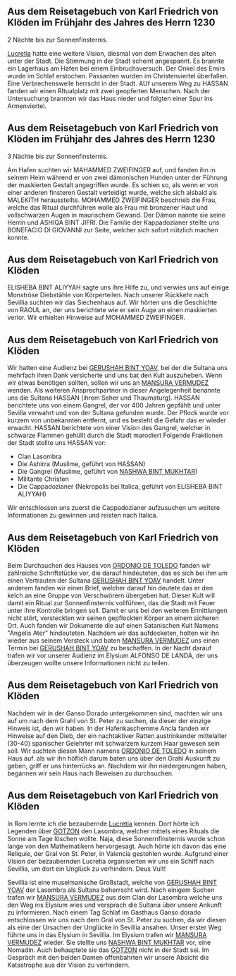 ## Aus dem Reisetagebuch von Karl Friedrich von Klöden im Frühjahr des Jahres des Herrn 1230
2 Nächte bis zur Sonnenfinsternis.

[Lucretia](/character/Borgione/Lucretia) hatte eine weitere Vision, diesmal von dem Erwachen des alten unter der Stadt.
Die Stimmung in der Stadt scheint angespannt.
Es brannte ein Lagerhaus am Hafen bei einem Einbruchsversuch.
Der Onkel des Emirs wurde im Schlaf erstochen.
Passanten wurden im Christenviertel überfallen.
Eine Verbrechenswelle herrscht in der Stadt.
AUf unserem Weg zu HASSAN fanden wir einen RItualplatz mit zwei geopferten Menschen.
Nach der Untersuchung brannten wir das Haus nieder und folgten einer Spur ins Armenviertel.



## Aus dem Reisetagebuch von Karl Friedrich von Klöden im Frühjahr des Jahres des Herrn 1230
3 Nächte bis zur Sonnenfinsternis.

Am Hafen suchten wir MAHAMMED ZWEIFINGER auf, und fanden ihn in seinem Heim während er von zwei dämonischen Hunden unter der Führung der maskierten Gestalt angegriffen wurde.
Es schien so, als wenn er von einer anderen finsteren Gestalt verteidigt wurde, welche sich alsbald als MALEKITH herausstellte.
MOHAMMED ZWEIFINGER beschrieb die Frau, welche das Ritual durchführen wolle als Frau mit bronzener Haut und vollschwarzen Augen in maurischem Gewand. Der Dämon nannte sie seine Herrin und ASHIQA BINT JIFRI.
Die Familie der Kappadozianer stellte uns BONEFACIO DI GIOVANNI zur Seite, welcher sich sofort nützlich machen konnte.

## Aus dem Reisetagebuch von Karl Friedrich von Klöden

ELISHEBA BINT ALIYYAH sagte uns ihre Hilfe zu, und verwies uns auf einige Monströse Diebstähle von Körperteilen.
Nach unserer Rückkehr nach Sevillia suchten wir das Siechenhaus auf.
Wir hörten uns die Geschichte von RAOUL an, der uns berichtete wie er sein Auge an einen maskierten verlor.
Wir erhielten Hinweise auf MOHAMMED ZWEIFINGER.

## Aus dem Reisetagebuch von Karl Friedrich von Klöden

Wir hatten eine Audienz bei [GERUSHAH BINT YOAV](/npc/bint%20Yoav/Gerushah), bei der die Sultana uns mehrfach ihren Dank versicherte und uns bat den Kult auszuheben.
Wenn wir etwas benötigen sollten, sollen wir uns an [MANSURA VERMUDEZ](/npc/Vermudez/Mansuara) wenden.
Als weiteren Ansprechpartner in dieser Angelegenheit benannte uns die Sultana HASSAN (ihrem Seher und Thaumaturg).
HASSAN berichtete uns von einem Gangrel, der vor 400 Jahren gepfählt und unter Sevilla verwahrt und von der Sultana gefunden wurde.
Der Pflock wurde vor kurzem von unbekannten entfernt, und es besteht die Gefahr das er wieder erwacht.
HASSAN berichtete von einer Vision des Gangrel, welcher in schwarze Flammen gehüllt durch die Stadt marodiert
Folgende Fraktionen der Stadt stellte uns HASSAN vor:

- Clan Lasombra
- Die Ashirra (Muslime, geführt von HASSAN)
- Die Gangrel (Muslime, geführt von [NASHWA BINT MUKHTAR](/npc/bint%20Mukhtar/Nashwa))
- Militante Christen
- Die Cappadozianer (Nekropolis bei Italica, geführt von ELISHEBA BINT ALIYYAH)

Wir entschlossen uns zuerst die Cappadozianer aufzusuchen um weitere Informationen zu gewinnen und reisten nach Italica.

## Aus dem Reisetagebuch von Karl Friedrich von Klöden

Beim Durchsuchen des Hauses von [ORDONIO DE TOLEDO](npc/de%20Toledo/Ordonio) fanden wir zahlreiche Schriftstücke vor, die darauf hindeuteten, das es sich bei ihm um einen Vertrauten der Sultana [GERUSHAH BINT YOAV](/npc/bint%20Yoav/Gerushah) handelt. Unter anderem fanden wir einen Brief, welcher darauf hin deutete das er den kelch an eine Gruppe von Verschwörern übergeben hat.
Dieser Kult will damit ein Ritual zur Sonnenfinsternis vollführen, das die Stadt mit Feuer unter ihre Kontrolle bringen soll. Damit er uns bei den weiteren Ermittlungen nicht stört, versteckten wir seinen gepflockten Körper an einem sicheren Ort.
Auch fanden wir Dokumente die auf einen Satanischen Kult Namens "Angelis Ater" hindeuteten. Nachdem wir das aufdecketen, holten wir ihn wieder aus seinem Versteck und baten [MANSURA VERMUDEZ](/npc/Vermudez/Mansuara) uns einen Termin bei [GERUSHAH BINT YOAV](/npc/bint%20Yoav/Gerushah) zu beschaffen.
In der Nacht darauf trafen wir vor unserer Audienz im Elysium ALFONSO DE LANDA, der uns überzeugen wollte unsere Informationen nicht zu teilen.

## Aus dem Reisetagebuch von Karl Friedrich von Klöden

Nachdem wir in der Ganso Dorado untergekommen sind, machten wir uns auf um nach dem Grahl von St. Peter zu suchen, da dieser der einzige Hinweis ist, den wir haben.
In der Hafenkaschemme Ancla fanden wir Hinweise auf den Dieb, der ein nachtaktiver Ratten austrinkender mittelalter (30-40) spanischer Gelehrter mit schwarzem kurzem Haar gewesen sein soll. Wir suchten diesen Mann namens [ORDONIO DE TOLEDO](npc/de%20Toledo/Ordonio) in seinem Haus auf. als wir ihn höflich darum baten uns über den Grahl Auskunft zu geben, griff er uns hinterrücks an.
Nachdem wir ihn niedergerungen haben, begannen wir sein Haus nach Beweisen zu durchsuchen.

## Aus dem Reisetagebuch von Karl Friedrich von Klöden

In Rom lernte ich die bezaubernde [Lucretia](/character/Borgione/Lucretia) kennen.
Dort hörte ich Legenden über [GOTZON](/npc/-/Gotzon) den Lasombra, welcher mittels eines Rituals die Sonne am Tage löschen wollte.
Naja, diese Sonnernfinsternis wurde schon lange von den Mathematikern hervorgesagt.
Auch hörte ich davon das eine Reliquie, der Gral von St. Peter, in Valencia gestohlen wurde.
Aufgrund einer Vision der bezaubernden Lucretia organisierten wir uns ein Schiff nach Sevillia, um dort ein Unglück zu verhindern.
Deus Vult!

Sevillia ist eine muselmanische Großstadt, welche von [GERUSHAH BINT YOAV](/npc/bint%20Yoav/Gerushah) der Lasombra als Sultana beherrscht wird.
Nach einigem Suchen trafen wir [MANSURA VERMUDEZ](/npc/Vermudez/Mansuara) aus dem Clan der Lasombra welche uns den Weg ins Elysium wies und versprach die Sultana über unsere Ankunft zu informieren.
Nach einem Tag Schlaf im Gasthaus Ganso dorado entschlossen wir uns nach dem Gral von St. Peter zu suchen, da wir diesen als eine der Ursachen der Unglücke in Sevillia ansahen.
Unser erster Weg führte uns in das Elysium in Sevillia.
Im Elysium trafen wir [MANSURA VERMUDEZ](/npc/Vermudez/Mansuara) wieder. Sie stellte uns [NASHWA BINT MUKHTAR](/npc/bint%20Mukhtar/Nashwa) vor, eine Nomadin.
Auch behauptete sie das [GOTZON](/npc/-/Gotzon) nicht in der Stadt sei.
Im Gespräch mit den beiden Damen offenbahrten wir unsere Absicht die Katastrophe aus der Vision zu verhindern.

